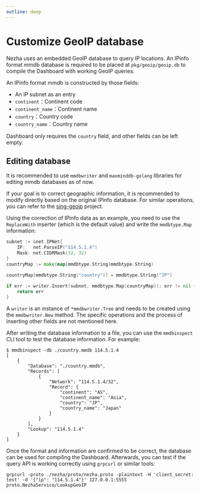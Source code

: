 ```yaml
---
outline: deep
---
```

# Customize GeoIP database

Nezha uses an embedded GeoIP database to query IP locations. An IPinfo format mmdb database is required to be placed at `pkg/geoip/geoip.db` to compile the Dashboard with working GeoIP queries.

An IPinfo format mmdb is constructed by those fields:

- An IP subnet as an entry
- `continent`：Continent code
- `continent_name`：Continent name
- `country`：Country code
- `country_name`：Country name

Dashboard only requires the `country` field, and other fields can be left empty.

## Editing database

It is recommended to use `mmdbwriter` and `maxminddb-golang` libraries for editing mmdb databases as of now.

If your goal is to correct geographic information, it is recommended to modify directly based on the original IPinfo database. For similar operations, you can refer to the [sing-geoip](https://github.com/SagerNet/sing-geoip) project.

Using the correction of IPinfo data as an example, you need to use the `ReplaceWith` inserter (which is the default value) and write the `mmdbtype.Map` information:

```go
subnet := &net.IPNet{
    IP:   net.ParseIP("114.5.1.4")
    Mask: net.CIDRMask(32, 32)
}
countryMap := make(map[mmdbtype.String]mmdbtype.String)

countryMap[mmdbtype.String("country")] = mmdbtype.String("JP")

if err := writer.Insert(subnet, mmdbtype.Map(countryMap)); err != nil {
	return err
}
```

A `writer` is an instance of `*mmdbwriter.Tree` and needs to be created using the `mmdbwriter.New` method. The specific operations and the process of inserting other fields are not mentioned here.

After writing the database information to a file, you can use the `mmdbinspect` CLI tool to test the database information. For example:

```shell
$ mmdbinspect -db ./country.mmdb 114.5.1.4
[
    {
        "Database": "./country.mmdb",
        "Records": [
            {
                "Network": "114.5.1.4/32",
                "Record": {
                    "continent": "AS",
                    "continent_name": "Asia",
                    "country": "JP",
                    "country_name": "Japan"
                }
            }
        ],
        "Lookup": "114.5.1.4"
    }
]
```

Once the format and information are confirmed to be correct, the database can be used for compiling the Dashboard. Afterwards, you can test if the query API is working correctly using `grpcurl` or similar tools:

```shell
grpcurl -proto ./nezha/proto/nezha.proto -plaintext -H 'client_secret: test' -d '{"ip": "114.5.1.4"}' 127.0.0.1:5555 proto.NezhaService/LookupGeoIP
```